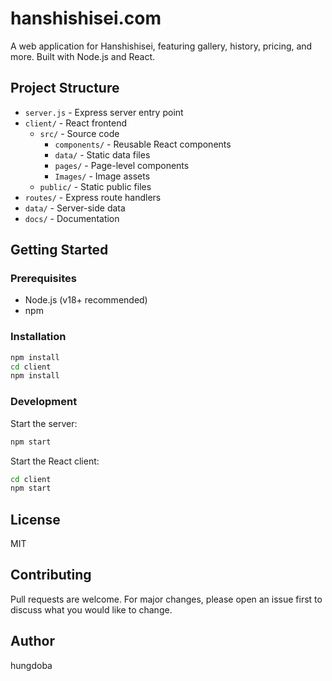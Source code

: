 # hanshishisei.com

A web application for Hanshishisei, featuring gallery, history, pricing, and more. Built with Node.js and React.

## Project Structure

- `server.js` - Express server entry point
- `client/` - React frontend
  - `src/` - Source code
    - `components/` - Reusable React components
    - `data/` - Static data files
    - `pages/` - Page-level components
    - `Images/` - Image assets
  - `public/` - Static public files
- `routes/` - Express route handlers
- `data/` - Server-side data
- `docs/` - Documentation

## Getting Started

### Prerequisites

- Node.js (v18+ recommended)
- npm

### Installation

```bash
npm install
cd client
npm install
```

### Development

Start the server:

```bash
npm start
```

Start the React client:

```bash
cd client
npm start
```

## License

MIT

## Contributing

Pull requests are welcome. For major changes, please open an issue first to discuss what you would like to change.

## Author

hungdoba
